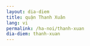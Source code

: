 ```yaml
---
layout: dia-diem
title: quận Thanh Xuân
lang: vi
permalink: /ha-noi/thanh-xuan
dia-diem: thanh-xuan
---
```


